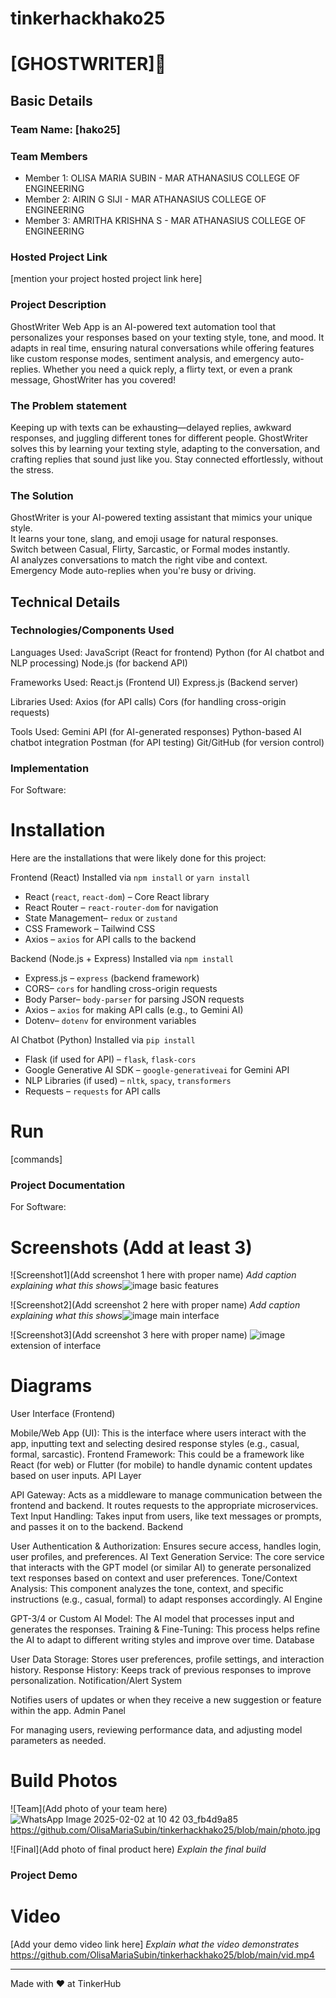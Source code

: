 # tinkerhackhako25
# [GHOSTWRITER]🎯


## Basic Details
### Team Name: [hako25]
### Team Members
- Member 1: OLISA MARIA SUBIN - MAR ATHANASIUS COLLEGE OF ENGINEERING
- Member 2: AIRIN G SIJI - MAR ATHANASIUS COLLEGE OF ENGINEERING
- Member 3: AMRITHA KRISHNA S - MAR ATHANASIUS COLLEGE OF ENGINEERING

### Hosted Project Link
[mention your project hosted project link here]

### Project Description
GhostWriter Web App is an AI-powered text automation tool that personalizes your responses based on your texting style, tone, and mood. It adapts in real time, ensuring natural conversations while offering features like custom response modes, sentiment analysis, and emergency auto-replies. Whether you need a quick reply, a flirty text, or even a prank message, GhostWriter has you covered!

### The Problem statement
Keeping up with texts can be exhausting—delayed replies, awkward responses, and juggling different tones for different people. GhostWriter solves this by learning your texting style, adapting to the conversation, and crafting replies that sound just like you. Stay connected effortlessly, without the stress. 

### The Solution
GhostWriter is your AI-powered texting assistant that mimics your unique style.  
It learns your tone, slang, and emoji usage for natural responses.  
Switch between Casual, Flirty, Sarcastic, or Formal modes instantly.  
AI analyzes conversations to match the right vibe and context.  
Emergency Mode auto-replies when you're busy or driving.  

## Technical Details
### Technologies/Components Used

Languages Used:
JavaScript (React for frontend)
Python (for AI chatbot and NLP processing)
Node.js (for backend API)

Frameworks Used:
React.js (Frontend UI)
Express.js (Backend server)

Libraries Used:
Axios (for API calls)
Cors (for handling cross-origin requests)

Tools Used:
Gemini API (for AI-generated responses)
Python-based AI chatbot integration
Postman (for API testing)
Git/GitHub (for version control)

### Implementation
For Software:
# Installation
Here are the installations that were likely done for this project:  

Frontend (React)
Installed via `npm install` or `yarn install`  
- React (`react`, `react-dom`) – Core React library  
- React Router – `react-router-dom` for navigation  
- State Management– `redux` or `zustand`  
- CSS Framework – Tailwind CSS
- Axios – `axios` for API calls to the backend

Backend (Node.js + Express)
Installed via `npm install`  
- Express.js – `express` (backend framework)  
- CORS– `cors` for handling cross-origin requests  
- Body Parser– `body-parser` for parsing JSON requests  
- Axios – `axios` for making API calls (e.g., to Gemini AI)  
- Dotenv– `dotenv` for environment variables  

AI Chatbot (Python)
Installed via `pip install`  
- Flask (if used for API) – `flask`, `flask-cors`  
- Google Generative AI SDK – `google-generativeai` for Gemini API  
- NLP Libraries (if used) – `nltk`, `spacy`, `transformers`  
- Requests – `requests` for API calls  

# Run
[commands]

### Project Documentation
For Software:

# Screenshots (Add at least 3)
![Screenshot1](Add screenshot 1 here with proper name)
*Add caption explaining what this shows*![image](https://github.com/user-attachments/assets/08acb06f-4e09-4734-975a-16fd9a44d2e1) basic features


![Screenshot2](Add screenshot 2 here with proper name)
*Add caption explaining what this shows*![image](https://github.com/user-attachments/assets/9f0d8f6c-1e95-494b-9f9d-d2173ac2ca72) main interface


![Screenshot3](Add screenshot 3 here with proper name)
![image](https://github.com/user-attachments/assets/5c080b48-f2ce-4a62-bb7c-dfc2acabd95c) extension of interface


# Diagrams
User Interface (Frontend)

Mobile/Web App (UI): This is the interface where users interact with the app, inputting text and selecting desired response styles (e.g., casual, formal, sarcastic).
Frontend Framework: This could be a framework like React (for web) or Flutter (for mobile) to handle dynamic content updates based on user inputs.
API Layer

API Gateway: Acts as a middleware to manage communication between the frontend and backend. It routes requests to the appropriate microservices.
Text Input Handling: Takes input from users, like text messages or prompts, and passes it on to the backend.
Backend

User Authentication & Authorization: Ensures secure access, handles login, user profiles, and preferences.
AI Text Generation Service: The core service that interacts with the GPT model (or similar AI) to generate personalized text responses based on context and user preferences.
Tone/Context Analysis: This component analyzes the tone, context, and specific instructions (e.g., casual, formal) to adapt responses accordingly.
AI Engine

GPT-3/4 or Custom AI Model: The AI model that processes input and generates the responses.
Training & Fine-Tuning: This process helps refine the AI to adapt to different writing styles and improve over time.
Database

User Data Storage: Stores user preferences, profile settings, and interaction history.
Response History: Keeps track of previous responses to improve personalization.
Notification/Alert System

Notifies users of updates or when they receive a new suggestion or feature within the app.
Admin Panel

For managing users, reviewing performance data, and adjusting model parameters as needed.

# Build Photos
![Team](Add photo of your team here)
![WhatsApp Image 2025-02-02 at 10 42 03_fb4d9a85](https://github.com/user-attachments/assets/9b19bbf8-8d92-4bbb-bef4-ee8f7de11aa9)
https://github.com/OlisaMariaSubin/tinkerhackhako25/blob/main/photo.jpg

![Final](Add photo of final product here)
*Explain the final build*

### Project Demo
# Video
[Add your demo video link here]
*Explain what the video demonstrates*
https://github.com/OlisaMariaSubin/tinkerhackhako25/blob/main/vid.mp4

---
Made with ❤️ at TinkerHub
